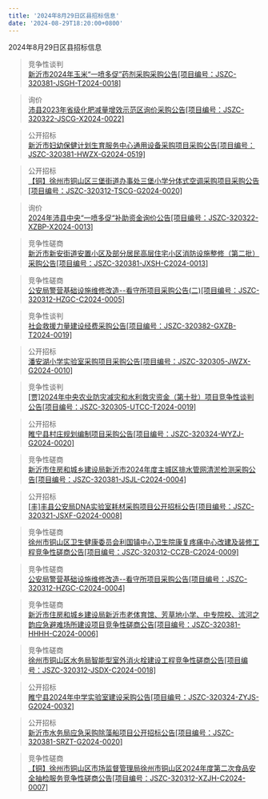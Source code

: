 ```yaml
---
title: '2024年8月29日区县招标信息'
date: '2024-08-29T18:20:00+0800'
---
```

2024年8月29日区县招标信息
<!--more-->
>竞争性谈判<br>
>[新沂市2024年玉米“一喷多促”药剂采购采购公告[项目编号：JSZC-320381-JSGH-T2024-0018]](http://czj.xz.gov.cn/Home/HomeDetails?type=0&articleid=ddd635fb-ecd5-49bb-bd48-f73f4db1cb08)

>询价<br>
>[沛县2023年省级化肥减量增效示范区询价采购公告[项目编号：JSZC-320322-JSCG-X2024-0022]](http://czj.xz.gov.cn/Home/HomeDetails?type=0&articleid=a604322b-e236-4177-b1e1-0adf5a55e002)

>公开招标<br>
>[新沂市妇幼保健计划生育服务中心通用设备采购项目采购公告[项目编号：JSZC-320381-HWZX-G2024-0519]](http://czj.xz.gov.cn/Home/HomeDetails?type=0&articleid=dec68dc2-ec25-4242-bf2d-85191ac3d8c2)

>公开招标<br>
>[【铜】徐州市铜山区三堡街道办事处三堡小学分体式空调采购项目采购公告[项目编号：JSZC-320312-TSCG-G2024-0020]](http://czj.xz.gov.cn/Home/HomeDetails?type=0&articleid=15c0b77c-afff-4249-bd1f-dc72378e7203)

>询价<br>
>[2024年沛县中央“一喷多促“补助资金询价公告[项目编号：JSZC-320322-XZBP-X2024-0013]](http://czj.xz.gov.cn/Home/HomeDetails?type=0&articleid=c321bc16-8854-4e9d-b9f3-4a8955c36101)

>竞争性磋商<br>
>[新沂市新安街道安置小区及部分居民高层住宅小区消防设施整修（第二批）采购公告[项目编号：JSZC-320381-JXSH-C2024-0013]](http://czj.xz.gov.cn/Home/HomeDetails?type=0&articleid=afd37bb2-0574-4215-8863-08eda7d85a4f)

>竞争性磋商<br>
>[公安局警营基础设施维修改造--看守所项目采购公告(二)[项目编号：JSZC-320312-HZGC-C2024-0005]](http://czj.xz.gov.cn/Home/HomeDetails?type=0&articleid=aa2cceac-5a9a-4159-bae2-24b0f612b5cd)

>竞争性谈判<br>
>[社会救援力量建设经费采购公告[项目编号：JSZC-320382-GXZB-T2024-0019]](http://czj.xz.gov.cn/Home/HomeDetails?type=0&articleid=feb60d89-9241-48c5-a84e-929607a8a3c9)

>公开招标<br>
>[潘安湖小学实验室采购项目采购公告[项目编号：JSZC-320305-JWZX-G2024-0010]](http://czj.xz.gov.cn/Home/HomeDetails?type=0&articleid=5754730f-4705-4ca7-83d0-4a7b2ecb9bba)

>竞争性谈判<br>
>[[贾]2024年中央农业防灾减灾和水利救灾资金（第十批）项目竞争性谈判公告[项目编号：JSZC-320305-UTCC-T2024-0019]](http://czj.xz.gov.cn/Home/HomeDetails?type=0&articleid=9d4270c4-42fd-4119-b594-592b0372748c)

>公开招标<br>
>[睢宁县村庄规划编制项目采购公告[项目编号：JSZC-320324-WYZJ-G2024-0020]](http://czj.xz.gov.cn/Home/HomeDetails?type=0&articleid=6e77484e-f064-4c0a-9aeb-0bf26bab7bb7)

>竞争性磋商<br>
>[新沂市住房和城乡建设局新沂市2024年度主城区排水管网清淤检测采购公告[项目编号：JSZC-320381-JSJL-C2024-0004]](http://czj.xz.gov.cn/Home/HomeDetails?type=0&articleid=b30e28d3-010b-4e37-8915-04f31e06b097)

>公开招标<br>
>[[丰]丰县公安局DNA实验室耗材采购项目公开招标公告[项目编号：JSZC-320321-JSXF-G2024-0008]](http://czj.xz.gov.cn/Home/HomeDetails?type=0&articleid=c2a403f2-60a5-4e5b-b6a2-b47499161f55)

>竞争性磋商<br>
>[徐州市铜山区卫生健康委员会利国镇中心卫生院康复疼痛中心改建及装修工程竞争性磋商公告[项目编号：JSZC-320312-CCZB-C2024-0009]](http://czj.xz.gov.cn/Home/HomeDetails?type=0&articleid=8dd8eb86-0c0f-4bfe-ae6e-72e31fc4f179)

>竞争性磋商<br>
>[公安局警营基础设施维修改造--看守所项目采购公告[项目编号：JSZC-320312-HZGC-C2024-0004]](http://czj.xz.gov.cn/Home/HomeDetails?type=0&articleid=80a8f2b7-92b9-45cd-bd18-9881d3fa7b3f)

>竞争性磋商<br>
>[新沂市住房和城乡建设局新沂市老体育馆、芳草地小学、中专院校、沭河之韵应急避难场所建设项目竞争性磋商公告[项目编号：JSZC-320381-HHHH-C2024-0006]](http://czj.xz.gov.cn/Home/HomeDetails?type=0&articleid=a7ab627f-8fc2-43b7-96d9-a934842d4f29)

>竞争性磋商<br>
>[徐州市铜山区水务局智能型室外消火栓建设工程竞争性磋商公告[项目编号：JSZC-320312-JSDX-C2024-0018]](http://czj.xz.gov.cn/Home/HomeDetails?type=0&articleid=bfa68c22-97d2-46b1-8cf6-38651387e42e)

>公开招标<br>
>[睢宁县2024年中学实验室建设采购公告[项目编号：JSZC-320324-ZYJS-G2024-0032]](http://czj.xz.gov.cn/Home/HomeDetails?type=0&articleid=9cc37cc6-feeb-4c05-a32e-8b529cfb4be8)

>公开招标<br>
>[新沂市水务局应急采购除藻船项目公开招标公告[项目编号：JSZC-320381-SRZT-G2024-0020]](http://czj.xz.gov.cn/Home/HomeDetails?type=0&articleid=aaaab363-2ac9-4114-960b-fb92a163aa42)

>竞争性磋商<br>
>[【铜】徐州市铜山区市场监督管理局徐州市铜山区2024年度第二次食品安全抽检服务竞争性磋商公告[项目编号：JSZC-320312-XZJH-C2024-0007]](http://czj.xz.gov.cn/Home/HomeDetails?type=0&articleid=8b29d48b-7e7b-46d3-bab4-63fd0da79ece)

